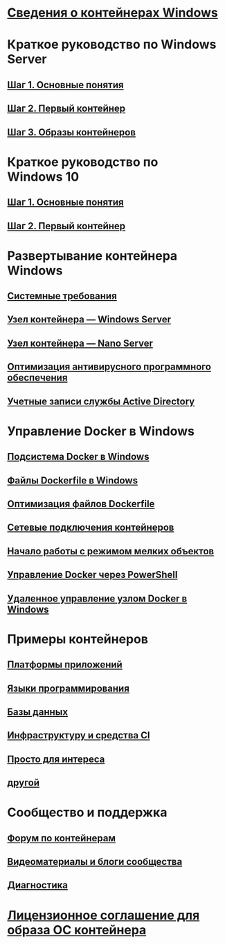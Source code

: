 # [Сведения о контейнерах Windows](about/index.md)

# Краткое руководство по Windows Server
## [Шаг 1. Основные понятия](quick_start/quick_start.md)
## [Шаг 2. Первый контейнер](quick_start/quick_start_windows_server.md)
## [Шаг 3. Образы контейнеров](quick_start/quick_start_images.md)

# Краткое руководство по Windows 10
## [Шаг 1. Основные понятия](quick_start/quick_start.md)
## [Шаг 2. Первый контейнер](quick_start/quick_start_windows_10.md)

# Развертывание контейнера Windows
## [Системные требования](deployment/system_requirements.md)
## [Узел контейнера — Windows Server](deployment/deployment.md)
## [Узел контейнера — Nano Server](deployment/deployment_nano.md)
## [Оптимизация антивирусного программного обеспечения](https://msdn.microsoft.com/en-us/windows/hardware/drivers/ifs/anti-virus-optimization-for-windows-containers)
## [Учетные записи службы Active Directory](management/manage_serviceaccounts.md)

# Управление Docker в Windows
## [Подсистема Docker в Windows](docker/configure_docker_daemon.md)
## [Файлы Dockerfile в Windows](docker/manage_windows_dockerfile.md)
## [Оптимизация файлов Dockerfile](docker/optimize_windows_dockerfile.md)
## [Сетевые подключения контейнеров](management/container_networking.md)
## [Начало работы с режимом мелких объектов](manage-containers/swarm-mode.md)
## [Управление Docker через PowerShell](https://github.com/Microsoft/Docker-PowerShell)
## [Удаленное управление узлом Docker в Windows](management/manage_remotehost.md)

# Примеры контейнеров
## [Платформы приложений](samples.md#Application-Frameworks)
## [Языки программирования](samples.md#Programing-Languages)
## [Базы данных](samples.md#Databases)
## [Инфраструктуру и средства CI](samples.md#Infrastructure-and-CI-Tools)
## [Просто для интереса](samples.md#Just-for-Fun)
## [другой](samples.md#Other)


# Сообщество и поддержка
## [Форум по контейнерам](https://social.msdn.microsoft.com/Forums/en-US/home?forum=windowscontainers)
## [Видеоматериалы и блоги сообщества](communitylinks.md)
## [Диагностика](troubleshooting.md)


# [Лицензионное соглашение для образа ОС контейнера](Images_EULA.md)
